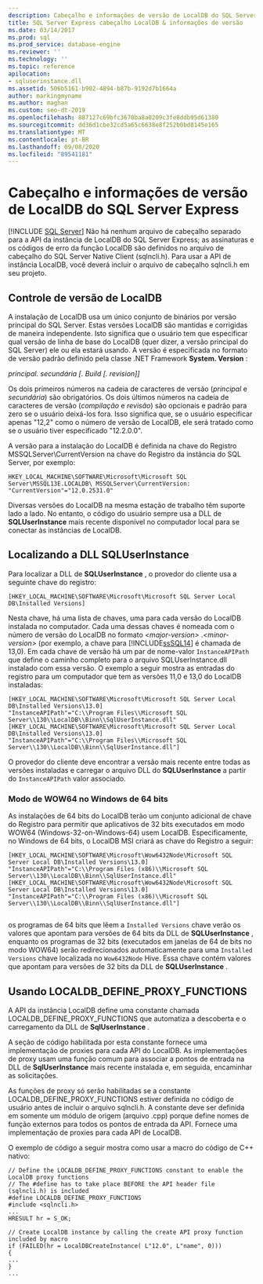 ```yaml
---
description: Cabeçalho e informações de versão de LocalDB do SQL Server Express
title: SQL Server Express cabeçalho LocalDB & informações de versão
ms.date: 03/14/2017
ms.prod: sql
ms.prod_service: database-engine
ms.reviewer: ''
ms.technology: ''
ms.topic: reference
apilocation:
- sqluserinstance.dll
ms.assetid: 506b5161-b902-4894-b87b-9192d7b1664a
author: markingmyname
ms.author: maghan
ms.custom: seo-dt-2019
ms.openlocfilehash: 887127c69bfc3670ba8a0209c3fe8ddb95d61380
ms.sourcegitcommit: dd36d1cbe32cd5a65c6638e8f252b0bd8145e165
ms.translationtype: MT
ms.contentlocale: pt-BR
ms.lasthandoff: 09/08/2020
ms.locfileid: "89541181"
---
```

# <a name="sql-server-express-localdb-header-and-version-information"></a>Cabeçalho e informações de versão de LocalDB do SQL Server Express
 [!INCLUDE [SQL Server](../../includes/applies-to-version/sqlserver.md)]
  Não há nenhum arquivo de cabeçalho separado para a API da instância de LocalDB do SQL Server Express; as assinaturas e os códigos de erro da função LocalDB são definidos no arquivo de cabeçalho do SQL Server Native Client (sqlncli.h). Para usar a API de instância LocalDB, você deverá incluir o arquivo de cabeçalho sqlncli.h em seu projeto.  
  
## <a name="localdb-versioning"></a>Controle de versão de LocalDB  
 A instalação de LocalDB usa um único conjunto de binários por versão principal do SQL Server. Estas versões LocalDB são mantidas e corrigidas de maneira independente. Isto significa que o usuário tem que especificar qual versão de linha de base do LocalDB (quer dizer, a versão principal do SQL Server) ele ou ela estará usando. A versão é especificada no formato de versão padrão definido pela classe .NET Framework **System. Version** :  
  
 *principal. secundária [. Build [. revision]]*  
  
 Os dois primeiros números na cadeia de caracteres de versão (*principal* e *secundária*) são obrigatórios. Os dois últimos números na cadeia de caracteres de versão (*compilação* e *revisão*) são opcionais e padrão para zero se o usuário deixá-los fora. Isso significa que, se o usuário especificar apenas "12,2" como o número de versão de LocalDB, ele será tratado como se o usuário tiver especificado "12.2.0.0".  
  
 A versão para a instalação do LocalDB é definida na chave do Registro MSSQLServer\CurrentVersion na chave do Registro da instância do SQL Server, por exemplo:  
  
```  
HKEY_LOCAL_MACHINE\SOFTWARE\Microsoft\Microsoft SQL Server\MSSQL13E.LOCALDB\ MSSQLServer\CurrentVersion: "CurrentVersion"="12.0.2531.0"  
```  
  
 Diversas versões do LocalDB na mesma estação de trabalho têm suporte lado a lado. No entanto, o código do usuário sempre usa a DLL de **SQLUserInstance** mais recente disponível no computador local para se conectar às instâncias de LocalDB.  
  
## <a name="locating-the-sqluserinstance-dll"></a>Localizando a DLL SQLUserInstance  
 Para localizar a DLL de **SQLUserInstance** , o provedor do cliente usa a seguinte chave do registro:  
  
```  
[HKEY_LOCAL_MACHINE\SOFTWARE\Microsoft\Microsoft SQL Server Local DB\Installed Versions]  
```  
  
 Nesta chave, há uma lista de chaves, uma para cada versão do LocalDB instalada no computador. Cada uma dessas chaves é nomeada com o número de versão do LocalDB no formato *\<major-version>* .*\<minor-version>* (por exemplo, a chave para [!INCLUDE[ssSQL14](../../includes/sssql14-md.md)] é chamada de 13,0). Em cada chave de versão há um par de nome-valor `InstanceAPIPath` que define o caminho completo para o arquivo SQLUserInstance.dll instalado com essa versão. O exemplo a seguir mostra as entradas do registro para um computador que tem as versões 11,0 e 13,0 do LocalDB instaladas:  
  
```  
[HKEY_LOCAL_MACHINE\SOFTWARE\Microsoft\Microsoft SQL Server Local DB\Installed Versions\13.0]  
"InstanceAPIPath"="C:\\Program Files\\Microsoft SQL Server\\130\\LocalDB\\Binn\\SqlUserInstance.dll"  
[HKEY_LOCAL_MACHINE\SOFTWARE\Microsoft\Microsoft SQL Server Local DB\Installed Versions\13.0]  
"InstanceAPIPath"="C:\\Program Files\\Microsoft SQL Server\\130\\LocalDB\\Binn\\SqlUserInstance.dll"]  
```  
  
 O provedor do cliente deve encontrar a versão mais recente entre todas as versões instaladas e carregar o arquivo DLL do **SQLUserInstance** a partir do `InstanceAPIPath` valor associado.  
  
### <a name="wow64-mode-on-64-bit-windows"></a>Modo de WOW64 no Windows de 64 bits  
 As instalações de 64 bits do LocalDB terão um conjunto adicional de chave do Registro para permitir que aplicativos de 32 bits executados em modo WOW64 (Windows-32-on-Windows-64) usem LocalDB. Especificamente, no Windows de 64 bits, o LocalDB MSI criará as chave do Registro a seguir:  
  
```  
[HKEY_LOCAL_MACHINE\SOFTWARE\Microsoft\Wow6432Node\Microsoft SQL Server Local DB\Installed Versions\13.0]  
"InstanceAPIPath"="C:\\Program Files (x86)\\Microsoft SQL Server\\130\\LocalDB\\Binn\\SqlUserInstance.dll"  
[HKEY_LOCAL_MACHINE\SOFTWARE\Microsoft\Wow6432Node\Microsoft SQL Server Local DB\Installed Versions\13.0]  
"InstanceAPIPath"="C:\\Program Files (x86)\\Microsoft SQL Server\\130\\LocalDB\\Binn\\SqlUserInstance.dll"]  
  
```  
  
 os programas de 64 bits que lêem a `Installed Versions` chave verão os valores que apontam para versões de 64 bits da DLL de **SQLUserInstance** , enquanto os programas de 32 bits (executados em janelas de 64 de bits no modo WOW64) serão redirecionados automaticamente para uma `Installed Versions` chave localizada no `Wow6432Node` Hive. Essa chave contém valores que apontam para versões de 32 bits da DLL de **SQLUserInstance** .  
  
## <a name="using-localdb_define_proxy_functions"></a>Usando LOCALDB_DEFINE_PROXY_FUNCTIONS  
 A API da instância LocalDB define uma constante chamada LOCALDB_DEFINE_PROXY_FUNCTIONS que automatiza a descoberta e o carregamento da DLL de **SqlUserInstance** .  
  
 A seção de código habilitada por esta constante fornece uma implementação de proxies para cada API do LocalDB. As implementações de proxy usam uma função comum para associar a pontos de entrada na DLL de **SqlUserInstance** mais recente instalada e, em seguida, encaminhar as solicitações.  
  
 As funções de proxy só serão habilitadas se a constante LOCALDB_DEFINE_PROXY_FUNCTIONS estiver definida no código de usuário antes de incluir o arquivo sqlncli.h. A constante deve ser definida em somente um módulo de origem (arquivo .cpp) porque define nomes de função externos para todos os pontos de entrada da API. Fornece uma implementação de proxies para cada API de LocalDB.  
  
 O exemplo de código a seguir mostra como usar a macro do código de C++ nativo:  
  
```  
// Define the LOCALDB_DEFINE_PROXY_FUNCTIONS constant to enable the LocalDB proxy functions   
// The #define has to take place BEFORE the API header file (sqlncli.h) is included  
#define LOCALDB_DEFINE_PROXY_FUNCTIONS  
#include <sqlncli.h>  
...  
HRESULT hr = S_OK;  
  
// Create LocalDB instance by calling the create API proxy function included by macro  
if (FAILED(hr = LocalDBCreateInstance( L"12.0", L"name", 0)))  
{  
...  
}  
...  
  
```  
  
  
